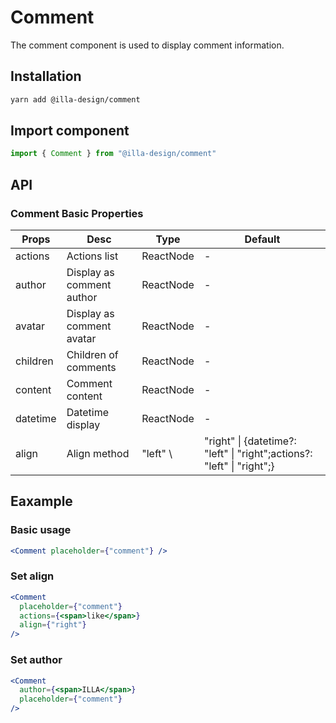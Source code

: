 # Comment

The comment component is used to display comment information.

## Installation

```bash
yarn add @illa-design/comment
```

## Import component

```jsx
import { Comment } from "@illa-design/comment"
```

## API

### Comment Basic Properties

| Props    | Desc                      | Type      | Default                                                                       |
| -------- | ------------------------- | --------- | ----------------------------------------------------------------------------- |
| actions  | Actions list              | ReactNode | -                                                                             |
| author   | Display as comment author | ReactNode | -                                                                             |
| avatar   | Display as comment avatar | ReactNode | -                                                                             |
| children | Children of comments      | ReactNode | -                                                                             |
| content  | Comment content           | ReactNode | -                                                                             |
| datetime | Datetime display          | ReactNode | -                                                                             |
| align    | Align method              | "left" \ | "right" \| {datetime?: "left" \| "right";actions?: "left" \| "right";} | - |

## Eaxample

### Basic usage

```jsx
<Comment placeholder={"comment"} />
```

### Set align

```jsx
<Comment
  placeholder={"comment"}
  actions={<span>like</span>}
  align={"right"}
/>
```

### Set author

```jsx
<Comment
  author={<span>ILLA</span>}
  placeholder={"comment"}
/>
```
